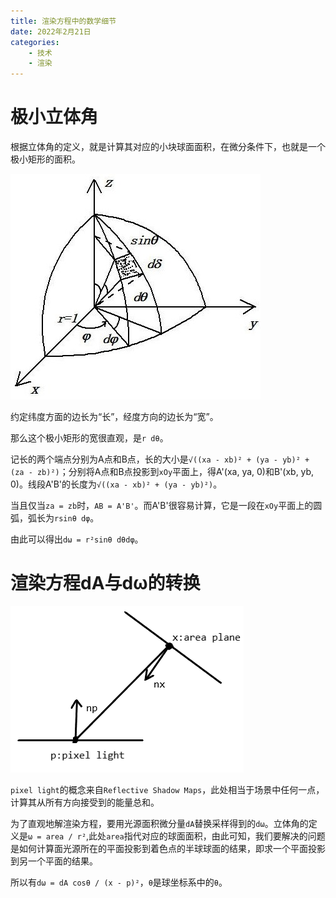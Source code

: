 ```yaml
---
title: 渲染方程中的数学细节
date: 2022年2月21日
categories: 
    - 技术
    - 渲染
---
```


# 极小立体角

根据立体角的定义，就是计算其对应的小块球面面积，在微分条件下，也就是一个极小矩形的面积。

![极小立体角](https://github.com/ferraja/BlogResources/raw/main/Resources/%E6%B8%B2%E6%9F%93%E6%96%B9%E7%A8%8B%E4%B8%AD%E7%9A%84%E6%95%B0%E5%AD%A6%E7%BB%86%E8%8A%82/%E6%9E%81%E5%B0%8F%E7%AB%8B%E4%BD%93%E8%A7%92.jpg)

约定纬度方面的边长为“长”，经度方向的边长为“宽”。

那么这个极小矩形的宽很直观，是`r dθ`。

记长的两个端点分别为A点和B点，长的大小是`√((xa - xb)² + (ya - yb)² + (za - zb)²)`；分别将A点和B点投影到`xOy`平面上，得A'(xa, ya, 0)和B'(xb, yb, 0)。线段A'B'的长度为`√((xa - xb)² + (ya - yb)²)`。

当且仅当`za = zb`时，`AB = A'B'`。而A'B'很容易计算，它是一段在`xOy`平面上的圆弧，弧长为`rsinθ dφ`。

由此可以得出`dω = r²sinθ dθdφ`。

# 渲染方程dA与dω的转换

![dA投影示意图](https://github.com/ferraja/BlogResources/raw/main/Resources/%E6%B8%B2%E6%9F%93%E6%96%B9%E7%A8%8B%E4%B8%AD%E7%9A%84%E6%95%B0%E5%AD%A6%E7%BB%86%E8%8A%82/dA%E6%8A%95%E5%BD%B1%E7%A4%BA%E6%84%8F%E5%9B%BE.png)

`pixel light`的概念来自`Reflective Shadow Maps`，此处相当于场景中任何一点，计算其从所有方向接受到的能量总和。

为了直观地解渲染方程，要用光源面积微分量`dA`替换采样得到的`dω`。立体角的定义是`ω = area / r²`,此处`area`指代对应的球面面积，由此可知，我们要解决的问题是如何计算面光源所在的平面投影到着色点的半球球面的结果，即求一个平面投影到另一个平面的结果。

所以有`dω = dA cosθ / (x - p)²`，`θ`是球坐标系中的`θ`。
